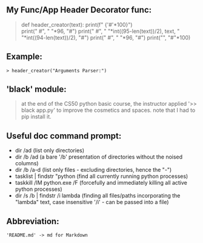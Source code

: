 


## My Func/App Header Decorator func:

> def header_creator(text):
> 	print(f" {'#'*100}")	
> 	print(" #", " "*96, "#")
> 	print(" #", " "*int((95-len(text))/2), text, " "*int((94-len(text))/2), "#")
> 	print(" #", " "*96, "#")
> 	print("", "#"*100)
>

## Example:
	> header_creator("Arguments Parser:")


## 'black' module:
> at the end of the CS50 python basic course, the instructor applied  '>> black app.py' to improve the cosmetics and spaces.
> note that I had to pip install it.


## Useful doc command prompt:

 - dir /ad  (list only directories)
 - dir /b /ad  (a bare '/b' presentation of directories without the noised columns)
 - dir /b /a-d (list only files - excluding directories, hence the "-")
 - tasklist | findstr "python (find all currently running python processes)
 - taskkill /IM python.exe /F (forcefully and immediately killing all active python processes)
 - dir /s /b | findstr /i lambda (finding all files/paths incorporating the "lambda" text, case insensitive '/i' - can be passed into a file)




## Abbreviation:
	'README.md' -> md for Markdown
	